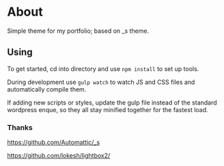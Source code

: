 
# About

Simple theme for my portfolio; based on _s theme.


## Using

To get started, cd into directory and use `npm install` to set up tools.

During development use `gulp watch` to watch JS and CSS files and automatically compile them.

If adding new scripts or styles, update the gulp file instead of the standard wordpress enque, so they all stay minified together for the fastest load. 


### Thanks

https://github.com/Automattic/_s

https://github.com/lokesh/lightbox2/
